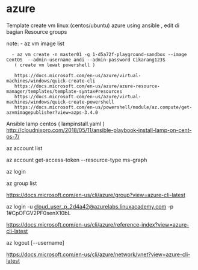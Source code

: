 # azure

Template create vm linux (centos/ubuntu) azure using ansible , edit di bagian Resource groups 



note: - az vm image list
     
      - az vm create -n master01 -g 1-d5a72f-playground-sandbox --image CentOS  --admin-username andi --admin-password Cikarang123$
       ( create vm lewat powershell )
      
       https://docs.microsoft.com/en-us/azure/virtual-machines/windows/quick-create-cli   
       https://docs.microsoft.com/en-us/azure/azure-resource-manager/templates/template-syntax#resources
       https://docs.microsoft.com/en-us/azure/virtual-machines/windows/quick-create-powershell
       https://docs.microsoft.com/en-us/powershell/module/az.compute/get-azvmimagepublisher?view=azps-3.4.0



Ansible lamp centos 
( lampinstall.yaml ) 
http://cloudnixpro.com/2018/05/11/ansible-playbook-install-lamp-on-cent-os-7/



az account list


az account get-access-token --resource-type ms-graph


az login


 az group list
 
 https://docs.microsoft.com/en-us/cli/azure/group?view=azure-cli-latest
 
 
  az login -u cloud_user_p_2d4a42@azurelabs.linuxacademy.com -p 1#CpOFGV2PF0senX10bL

https://docs.microsoft.com/en-us/cli/azure/reference-index?view=azure-cli-latest

az logout [--username]


https://docs.microsoft.com/en-us/cli/azure/network/vnet?view=azure-cli-latest

